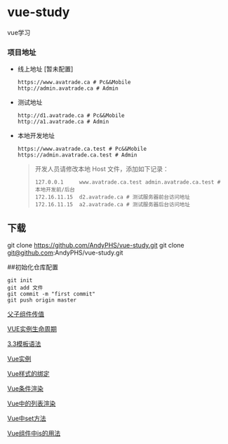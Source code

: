 # vue-study
vue学习
### 项目地址

- 线上地址 [暂未配置]
    ```
    https://www.avatrade.ca # Pc&&Mobile
    http://admin.avatrade.ca # Admin
    ```

- 测试地址
    ```
    http://d1.avatrade.ca # Pc&&Mobile
    http://a1.avatrade.ca # Admin
    ```

- 本地开发地址
    ```
    https://www.avatrade.ca.test # Pc&&Mobile
    https://admin.avatrade.ca.test # Admin
    ```

    > 开发人员请修改本地 Host 文件，添加如下记录：
    > ```
    > 127.0.0.1     www.avatrade.ca.test admin.avatrade.ca.test # 本地开发前/后台
    > 172.16.11.15  d2.avatrade.ca # 测试服务器前台访问地址
    > 172.16.11.15  a2.avatrade.ca # 测试服务器后台访问地址
    > ```


## 下载
git clone https://github.com/AndyPHS/vue-study.git
git clone git@github.com:AndyPHS/vue-study.git

##初始化仓库配置
 ```
git init 
git add 文件
git commit -m "first commit"
git push origin master
 ```

[父子组件传值](/Vue组件之间传值.html)  

[VUE实例生命周期](/Vue实例生命周期函数.html)

[3.3模板语法](/3—3模板语法.html)

[Vue实例](/Vue实例.html)

[Vue样式的绑定](/vue样式的绑定.html)

[Vue条件渲染](/Vue中条件的渲染.html)

[Vue中的列表渲染](/Vue中的列表渲染.html)

[Vue中set方法](/Vue中set方法.html)

[Vue组件中is的用法](/Vue组件is的使用.html)
